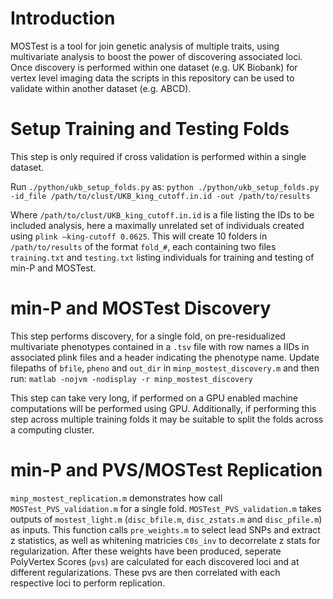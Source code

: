 # Introduction

MOSTest is a tool for join genetic analysis of multiple traits, using multivariate analysis to boost the power of discovering associated loci. Once discovery is performed within one dataset (e.g. UK Biobank) for vertex level imaging data the scripts in this repository can be used to validate within another dataset (e.g. ABCD).

# Setup Training and Testing Folds 

This step is only required if cross validation is performed within a single dataset.

Run `./python/ukb_setup_folds.py` as:
``python ./python/ukb_setup_folds.py -id_file /path/to/clust/UKB_king_cutoff.in.id -out /path/to/results`` 

Where `/path/to/clust/UKB_king_cutoff.in.id` is a file listing the IDs to be included analysis, here a maximally unrelated set of individuals created using `plink –king-cutoff 0.0625`. This will create 10 folders in `/path/to/results` of the format `fold_#`, each containing two files `training.txt` and `testing.txt` listing individuals for training and testing of min-P and MOSTest.

# min-P and MOSTest Discovery

This step performs discovery, for a single fold, on pre-residualized multivariate phenotypes contained in a `.tsv` file with row names a IIDs in associated plink files and a header indicating the phenotype name. Update filepaths of `bfile`, `pheno` and `out_dir` in `minp_mostest_discovery.m` and then run:
``matlab -nojvm -nodisplay -r minp_mostest_discovery``

This step can take very long, if performed on a GPU enabled machine computations will be performed using GPU. Additionally, if performing this step across multiple training folds it may be suitable to split the folds across a computing cluster. 

# min-P and PVS/MOSTest Replication

`minp_mostest_replication.m` demonstrates how call `MOSTest_PVS_validation.m` for a single fold. `MOSTest_PVS_validation.m` takes outputs of `mostest_light.m` (`disc_bfile.m`, `disc_zstats.m` and `disc_pfile.m`) as inputs. This function calls `pre_weights.m` to select lead SNPs and extract z statistics, as well as whitening matricies `C0s_inv` to decorrelate z stats for regularization. After these weights have been produced, seperate PolyVertex Scores (`pvs`) are calculated for each discovered loci and at different regularizations. These pvs are then correlated with each respective loci to perform replication. 
